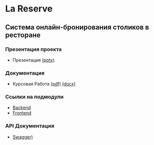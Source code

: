 # La Reserve

## Система онлайн-бронирования столиков в ресторане


### Презентация проекта
 - Презентация [(pptx)](presentation/LA_RESERVE.pptx)

### Документация
 - Курсовая Работа [(pdf)](documentation/Курсоваяработа/Course_Workv2.pdf) [(docx)](documentation/Курсоваяработа/Course_Workv2.docx) 

### Ссылки на подмодули
 - [Backend](https://github.com/JawharVal/BackEndRestaurantLaReserve/tree/ea9da26db0993f4a6c529b5fda76e09cd6186731)
 - [Frontend](https://github.com/JawharVal/FrontEndRestaurentLaReserve/tree/89d6f2b38161d0bdff011eb8bef0173eb3d552cd)

### API Документация
 - [Swagger)]([https://app.swaggerhub.com/apis/JAWHARMAATOUK1/La_Reserve/v2](https://github.com/JawharVal/LaReserve/tree/main/documentation/API))
